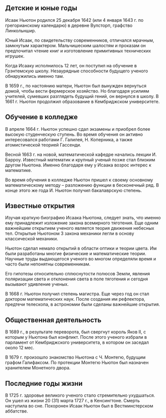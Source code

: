 ## Детские и юные годы
Исаак Ньютон родился 25 декабря 1642 (или 4 января 1643 г. по грегорианскому календарю) в деревне Вулсторп, графство Линкольншир.

Юный Исаак, по свидетельству современников, отличался мрачным, замкнутым характером. Мальчишеским шалостям и проказам он предпочитал чтение книг и изготовление примитивных технических игрушек.

Когда Исааку исполнилось 12 лет, он поступил на обучение в Грэнтемскую школу. Незаурядные способности будущего ученого обнаружились именно там.

В 1659 г., по настоянию матери, Ньютон был вынужден вернуться домой, чтобы вести фермерское хозяйство. Но благодаря усилиям учителей, сумевших разглядеть будущий гений, он вернулся в школу. В 1661 г. Ньютон продолжил образование в Кембриджском университете.

## Обучение в колледже
В апреле 1664 г. Ньютон успешно сдал экзамены и приобрел более высокую студенческую ступень. Во время обучения он активно интересовался работами Г. Галилея, Н. Коперника, а также атомистической теорией Гассенди.

Весной 1663 г. на новой, математической кафедре начались лекции И. Барроу. Известный математик и крупный ученый позже стал близким другом Ньютона. Именно благодаря ему у Исаака возрос интерес к математике.

Во время обучения в колледже Ньютон пришел к своему основному математическому методу – разложению функции в бесконечный ряд. В конце этого же года И. Ньютон получил бакалаврскую степень.

## Известные открытия
Изучая краткую биографию Исаака Ньютона, следует знать, что именно ему принадлежит изложение закона всемирного тяготения. Еще одним важнейшим открытием ученого является теория движения небесных тел. Открытые Ньютоном 3 закона механики легли в основу классической механики.

Ньютон сделал немало открытий в области оптики и теории цвета. Им были разработаны многие физические и математические теории. Научные труды выдающегося ученого во многом определяли время и часто были непонятны современникам.

Его гипотезы относительно сплюснутости полюсов Земли, явления поляризации света и отклонения света в поле тяготения и сегодня вызывают удивление ученых.

В 1668 г. Ньютон получил степень магистра. Еще через год он стал доктором математических наук. После создания им рефлектора, предтечи телескопа, в астрономии были сделаны важнейшие открытия.

## Общественная деятельность
В 1689 г., в результате переворота, был свергнут король Яков II, с которым у Ньютона был конфликт. После этого ученого избрали в парламент от Кембриджского университета, в котором он заседал около 12 мес.

В 1679 г. произошло знакомство Ньютона с Ч. Монтегю, будущим графом Галифаксом. По протекции Монтегю Ньютон был назначен хранителем Монетного двора.

## Последние годы жизни
В 1725 г. здоровье великого ученого стало стремительно ухудшаться. Он ушел из жизни 20 (31) марта 1727 г., в Кенсингтоне. Смерть наступила во сне. Похоронен Исаак Ньютон был в Вестминстерском аббатстве.